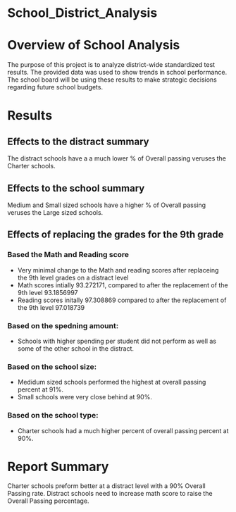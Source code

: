 # School_District_Analysis


# Overview of School Analysis

The purpose of this project is to analyze district-wide standardized test results. The provided data was used to show trends in school performance. The school board will be using these results to make strategic decisions regarding future school budgets. 


# Results

## Effects to the distract summary
The distract schools have a a much lower % of Overall passing veruses the Charter schools. 

## Effects to the school summary
Medium and Small sized schools have a higher % of Overall passing veruses the Large sized schools.


## Effects of replacing the grades for the 9th grade 

### Based the Math and Reading score 
* Very minimal change to the Math and reading scores after replaceing the 9th level grades on a distract level
* Math scores intially 93.272171, compared to after the replacement of the 9th level 93.1856997
* Reading scores initally 97.308869 compared to after the replacement of the 9th level 97.018739

### Based on the spedning amount:
* Schools with higher spending per student did not perform as well as some of the other school in the distract. 

### Based on the school size:
* Medidum sized schools performed the highest at overall passing percent at 91%. 
* Small schools were very close behind at 90%.

### Based on the school type: 
*  Charter schools had a much higher percent of overall passing percent at 90%. 


 # Report Summary
 Charter schools preform better at a distract level with a 90% Overall Passing rate. Distract schools need to increase math score to raise the Overall Passing percentage. 
